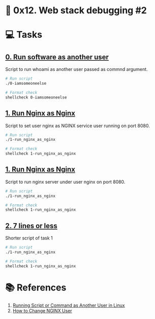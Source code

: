# :book: 0x12. Web stack debugging #2
# :computer: Tasks
## [0. Run software as another user](0-iamsomeoneelse)
Script to run whoami as another user passed as commnd argument.

```bash
# Run script
./0-iamsomeoneelse

# Format check
shellcheck 0-iamsomeoneelse
```

## [1. Run Nginx as Nginx ](1-run_nginx_as_nginx)
Script to set user nginx as NGINX service user running on port 8080.

```bash
# Run script
./1-run_nginx_as_nginx

# Format check
shellcheck 1-run_nginx_as_nginx
```

## [1. Run Nginx as Nginx ](1-run_nginx_as_nginx)
Script to run nginx server under user nginx on port 8080.

```bash
# Run script
./1-run_nginx_as_nginx

# Format check
shellcheck 1-run_nginx_as_nginx
```

## [2. 7 lines or less ](100-fix_in_7_lines_or_less)
Shorter script of task 1

```bash
# Run script
./1-run_nginx_as_nginx

# Format check
shellcheck 1-run_nginx_as_nginx
```

# :books: References
1. [Running Script or Command as Another User in Linux](https://www.baeldung.com/linux/run-as-another-user)
2. [How to Change NGINX User](https://fedingo.com/how-to-change-nginx-user/)